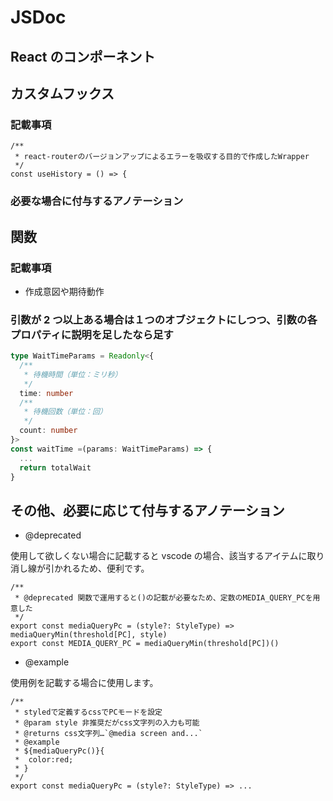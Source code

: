 # JSDoc

## React のコンポーネント

## カスタムフックス

### 記載事項

```
/**
 * react-routerのバージョンアップによるエラーを吸収する目的で作成したWrapper
 */
const useHistory = () => {
```

### 必要な場合に付与するアノテーション

## 関数

### 記載事項

- 作成意図や期待動作

### 引数が 2 つ以上ある場合は１つのオブジェクトにしつつ、引数の各プロパティに説明を足したなら足す

```ts
type WaitTimeParams = Readonly<{
  /**
   * 待機時間（単位：ミリ秒）
   */
  time: number
  /**
   * 待機回数（単位：回）
   */
  count: number
}>
const waitTime =(params: WaitTimeParams) => {
  ...
  return totalWait
}
```

## その他、必要に応じて付与するアノテーション

- @deprecated

使用して欲しくない場合に記載すると vscode の場合、該当するアイテムに取り消し線が引かれるため、便利です。

```
/**
 * @deprecated 関数で運用すると()の記載が必要なため、定数のMEDIA_QUERY_PCを用意した
 */
export const mediaQueryPc = (style?: StyleType) => mediaQueryMin(threshold[PC], style)
export const MEDIA_QUERY_PC = mediaQueryMin(threshold[PC])()
```

- @example

使用例を記載する場合に使用します。

```
/**
 * styledで定義するcssでPCモードを設定
 * @param style 非推奨だがcss文字列の入力も可能
 * @returns css文字列…`@media screen and...`
 * @example
 * ${mediaQueryPc()}{
 *  color:red;
 * }
 */
export const mediaQueryPc = (style?: StyleType) => ...
```
